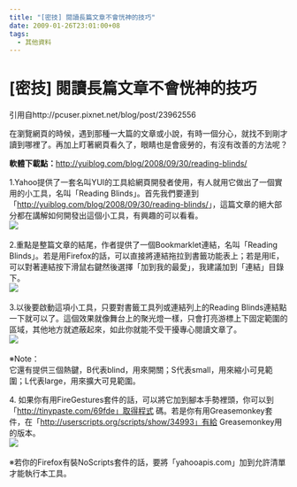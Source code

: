 ```yaml
---
title: "[密技] 閱讀長篇文章不會恍神的技巧"
date: 2009-01-26T23:01:00+08
tags:
  - 其他資料
---
```

# [密技] 閱讀長篇文章不會恍神的技巧

引用自http://pcuser.pixnet.net/blog/post/23962556

在瀏覽網頁的時候，遇到那種一大篇的文章或小說，有時一個分心，就找不到剛才讀到哪裡了。再加上盯著網頁看久了，眼睛也是會疲勞的，有沒有改善的方法呢？

**軟體下載點：**<http://yuiblog.com/blog/2008/09/30/reading-blinds/>

  
1.Yahoo提供了一套名叫YUI的工具給網頁開發者使用，有人就用它做出了一個實用的小工具，名叫「Reading Blinds」。首先我們要連到「<http://yuiblog.com/blog/2008/09/30/reading-blinds/>」，這篇文章的絕大部分都在講解如何開發出這個小工具，有興趣的可以看看。  
[![](http://pic.pimg.tw/pcuser/normal_49585d03ada09.png)](http://pcuser.pixnet.net/album/photo/107673801)   
  
2.重點是整篇文章的結尾，作者提供了一個Bookmarklet連結，名叫「Reading Blinds」。若是用Firefox的話，可以直接將連結拖拉到書籤功能表上；若是用IE，可以對著連結按下滑鼠右鍵然後選擇「加到我的最愛」，我建議加到「連結」目錄下。  
[![](http://pic.pimg.tw/pcuser/normal_49585d050d59e.png)](http://pcuser.pixnet.net/album/photo/107673804)   
  
3.以後要啟動這項小工具，只要對書籤工具列或連結列上的Reading Blinds連結點一下就可以了。這個效果就像舞台上的聚光燈一樣，只會打亮游標上下固定範圍的區域，其他地方就遮蔽起來，如此你就能不受干擾專心閱讀文章了。  
[![](http://pic.pimg.tw/pcuser/normal_49585d061ed90.png)](http://pcuser.pixnet.net/album/photo/107673806) 

※Note：  
它還有提供三個熱鍵，B代表blind，用來開關；S代表small，用來縮小可見範圍；L代表large，用來擴大可見範圍。  
  
4\. 如果你有用FireGestures套件的話，可以將它加到腳本手勢裡頭，你可以到「http://tinypaste.com/69fde」取得程式 碼。若是你有用Greasemonkey套件，在「http://userscripts.org/scripts/show/34993」有給 Greasemonkey用的版本。  
[![](http://pic.pimg.tw/pcuser/normal_49585d07e3a72.png)](http://pcuser.pixnet.net/album/photo/107673809) 

※若你的Firefox有裝NoScripts套件的話，要將「yahooapis.com」加到允許清單才能執行本工具。

